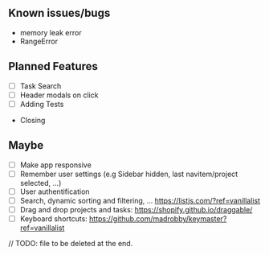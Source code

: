 ## Known issues/bugs

- memory leak error
- RangeError

## Planned Features

- [ ] Task Search
- [ ] Header modals on click
- [ ] Adding Tests
- Closing

## Maybe

- [ ] Make app responsive
- [ ] Remember user settings (e.g Sidebar hidden, last navitem/project selected, ...)
- [ ] User authentification
- [ ] Search, dynamic sorting and filtering, ... https://listjs.com/?ref=vanillalist
- [ ] Drag and drop projects and tasks: https://shopify.github.io/draggable/
- [ ] Keyboard shortcuts: https://github.com/madrobby/keymaster?ref=vanillalist

// TODO: file to be deleted at the end.
